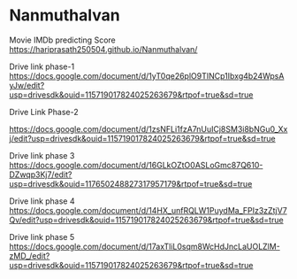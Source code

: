 # Nanmuthalvan
Movie IMDb predicting Score
https://hariprasath250504.github.io/Nanmuthalvan/

Drive link phase-1
  https://docs.google.com/document/d/1yT0qe26plO9TINCp1Ibxg4b24WpsAyJw/edit?usp=drivesdk&ouid=115719017824025263679&rtpof=true&sd=true
  
Drive Link Phase-2

https://docs.google.com/document/d/1zsNFLi1fzA7nUuICj8SM3i8bNGu0_Xxj/edit?usp=drivesdk&ouid=115719017824025263679&rtpof=true&sd=true

Drive link phase 3 
https://docs.google.com/document/d/16GLkOZtO0ASLoGmc87Q610-DZwqp3Kj7/edit?usp=drivesdk&ouid=117650248827317957179&rtpof=true&sd=true

Drive link phase 4
https://docs.google.com/document/d/14HX_unfRQLW1PuydMa_FPIz3zZtjV7Qv/edit?usp=drivesdk&ouid=115719017824025263679&rtpof=true&sd=true

Drive link phase 5
https://docs.google.com/document/d/17axTliL0sqm8WcHdJncLaUOLZlM-zMD_/edit?usp=drivesdk&ouid=115719017824025263679&rtpof=true&sd=true

